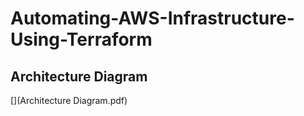 # Automating-AWS-Infrastructure-Using-Terraform

## Architecture Diagram 
[](Architecture Diagram.pdf)
